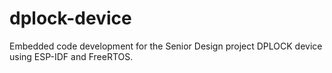 # dplock-device
Embedded code development for the Senior Design project DPLOCK device using ESP-IDF and FreeRTOS.
